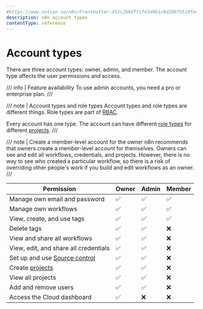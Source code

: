 ```yaml
---
#https://www.notion.so/n8n/Frontmatter-432c2b8dff1f43d4b1c8d20075510fe4
description: n8n account types
contentType: reference
---
```


# Account types

There are three account types: owner, admin, and member. The account type affects the user permissions and access.

/// info | Feature availability
To use admin accounts, you need a pro or enterprise plan.
///

/// note | Account types and role types
Account types and role types are different things. Role types are part of [RBAC](/user-management/rbac/index.md). 

Every account has one type. The account can have different [role types](/user-management/rbac/role-types.md) for different [projects](/user-management/rbac/projects.md).
///

/// note | Create a member-level account for the owner
n8n recommends that owners create a member-level account for themselves. Owners can see and edit all workflows, credentials, and projects. However, there is no way to see who created a particular workflow, so there is a risk of overriding other people's work if you build and edit workflows as an owner.
///


| Permission                                                             | Owner              | Admin              | Member             |
|------------------------------------------------------------------------|--------------------|--------------------|--------------------|
| Manage own email and password                                          | :white_check_mark: | :white_check_mark: | :white_check_mark: |
| Manage own workflows                                                   | :white_check_mark: | :white_check_mark: | :white_check_mark: |
| View, create, and use tags                                             | :white_check_mark: | :white_check_mark: | :white_check_mark: |
| Delete tags                                                            | :white_check_mark: | :white_check_mark: | :x:                |
| View and share all workflows                                           | :white_check_mark: | :white_check_mark: | :x:                |
| View, edit, and share all credentials                                  | :white_check_mark: | :white_check_mark: | :x:                |
| Set up and use [Source control](/source-control-environments/index.md) | :white_check_mark: | :white_check_mark: | :x:                |
| Create [projects](/user-management/rbac/projects.md)                   | :white_check_mark: | :white_check_mark: | :x:                |
| View all projects                                                      | :white_check_mark: | :white_check_mark: | :x:                |
| Add and remove users                                                   | :white_check_mark: | :white_check_mark: | :x:                |
| Access the Cloud dashboard                                             | :white_check_mark: | :x:                | :x:                |
